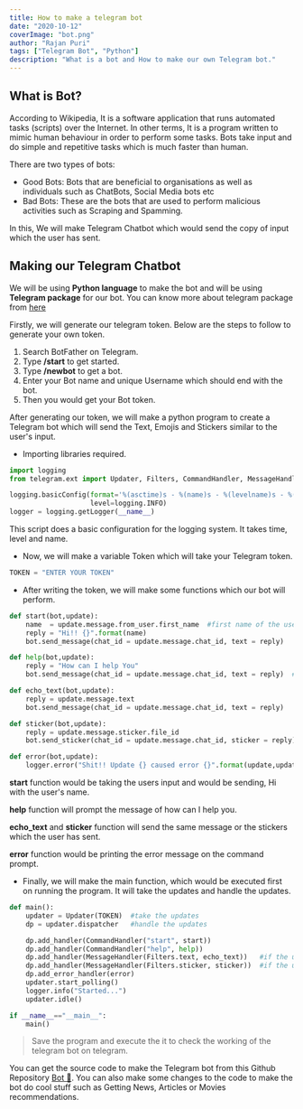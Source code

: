 ```yaml
---
title: How to make a telegram bot
date: "2020-10-12"
coverImage: "bot.png"
author: "Rajan Puri"
tags: ["Telegram Bot", "Python"]
description: "What is a bot and How to make our own Telegram bot."
---
```



## What is Bot?

According to Wikipedia, It is a software application that runs automated tasks (scripts) over the Internet. In other terms, It is a program written to mimic human behaviour in order to perform some tasks. Bots take input and do simple and repetitive tasks which is much faster than human. 

There are two types of bots:

* Good Bots: Bots that are  beneficial to organisations as well as individuals such as ChatBots, Social Media bots etc
* Bad Bots: These are the bots that are used to perform malicious activities such as Scraping and Spamming.

In this, We will make Telegram Chatbot which would send the copy of input which the user has sent.

## Making our Telegram Chatbot

We will be using **Python language** to make the bot and will be using **Telegram package** for our bot.
You can know more about telegram package from [here](https://python-telegram-bot.readthedocs.io/en/stable/telegram.html)


Firstly, we will generate our telegram token. Below are the steps to follow to generate your own token.

1)  Search BotFather on Telegram.
2)  Type **/start** to get started.
3)  Type **/newbot** to get a bot.
4)  Enter your Bot name and unique Username which should end with the bot.
5)  Then you would get your Bot token.

After generating our token, we will make a python program to create a Telegram bot which will send the Text, Emojis and Stickers similar to the user's input.

- Importing libraries required.

```python
import logging
from telegram.ext import Updater, Filters, CommandHandler, MessageHandler
```


```python
logging.basicConfig(format='%(asctime)s - %(name)s - %(levelname)s - %(message)s',     #take time,level,name
                    level=logging.INFO)
logger = logging.getLogger(__name__)
```
This script does a basic configuration for the logging system. It takes time, level and name.



- Now, we will make a variable Token which will take your Telegram token.

```python
TOKEN = "ENTER YOUR TOKEN"  
```

- After writing the token, we will make some functions which our bot will perform.

```python
def start(bot,update):
    name  = update.message.from_user.first_name  #first name of the user messaging
    reply = "Hi!! {}".format(name)
    bot.send_message(chat_id = update.message.chat_id, text = reply)      #sending message

def help(bot,update):
    reply = "How can I help You"
    bot.send_message(chat_id = update.message.chat_id, text = reply)  #sending message

def echo_text(bot,update):
    reply = update.message.text
    bot.send_message(chat_id = update.message.chat_id, text = reply)

def sticker(bot,update):
    reply = update.message.sticker.file_id
    bot.send_sticker(chat_id = update.message.chat_id, sticker = reply)

def error(bot,update):
    logger.error("Shit!! Update {} caused error {}".format(update,update.error))

```

**start** function would be taking the users input and would be sending, Hi with the user's name.

**help** function will prompt the message of how can I help you.

**echo_text** and **sticker** function will send the same message or the stickers which the user has sent.

**error** function would be printing the error message on the command prompt.


- Finally, we will make the main function, which would be executed first on running the program. It will take the updates and handle the updates.

```python
def main():
    updater = Updater(TOKEN)  #take the updates
    dp = updater.dispatcher   #handle the updates

    dp.add_handler(CommandHandler("start", start))
    dp.add_handler(CommandHandler("help", help))
    dp.add_handler(MessageHandler(Filters.text, echo_text))   #if the user sends text
    dp.add_handler(MessageHandler(Filters.sticker, sticker))  #if the user sends sticker
    dp.add_error_handler(error)
    updater.start_polling()
    logger.info("Started...")
    updater.idle()

if __name__=="__main__":
    main()
```    


> Save the program and execute the it to check the working of the telegram bot on telegram.


You can get the source code to make the Telegram bot from this Github Repository [Bot :robot:](https://github.com/LoginRadius/engineering-blog-samples/tree/master/TelegramBot). You can also make some changes to the code to make the bot do cool stuff such as Getting News, Articles or Movies recommendations.

